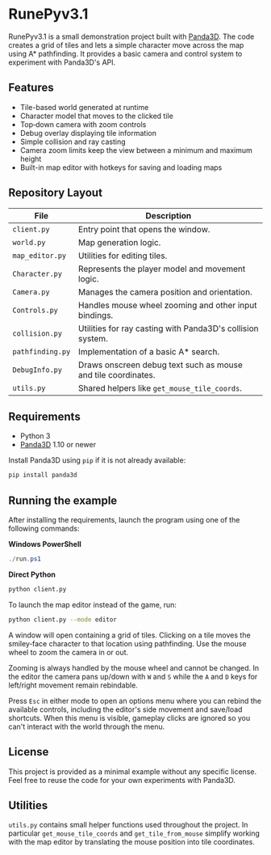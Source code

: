 # RunePyv3.1

RunePyv3.1 is a small demonstration project built with [Panda3D](https://www.panda3d.org/). The code creates a grid of tiles and lets a simple character move across the map using A* pathfinding. It provides a basic camera and control system to experiment with Panda3D's API.

## Features

- Tile-based world generated at runtime
- Character model that moves to the clicked tile
- Top‑down camera with zoom controls
- Debug overlay displaying tile information
- Simple collision and ray casting
- Camera zoom limits keep the view between a minimum and maximum height
- Built-in map editor with hotkeys for saving and loading maps

## Repository Layout

| File | Description |
|------|-------------|
| `client.py` | Entry point that opens the window. |
| `world.py` | Map generation logic. |
| `map_editor.py` | Utilities for editing tiles. |
| `Character.py` | Represents the player model and movement logic. |
| `Camera.py` | Manages the camera position and orientation. |
| `Controls.py` | Handles mouse wheel zooming and other input bindings. |
| `collision.py` | Utilities for ray casting with Panda3D's collision system. |
| `pathfinding.py` | Implementation of a basic A* search. |
| `DebugInfo.py` | Draws onscreen debug text such as mouse and tile coordinates. |
| `utils.py` | Shared helpers like `get_mouse_tile_coords`. |

## Requirements

- Python 3
- [Panda3D](https://www.panda3d.org/) 1.10 or newer

Install Panda3D using `pip` if it is not already available:

```bash
pip install panda3d
```

## Running the example

After installing the requirements, launch the program using one of the following commands:

**Windows PowerShell**
```powershell
./run.ps1
```

**Direct Python**
```bash
python client.py
```

To launch the map editor instead of the game, run:

```bash
python client.py --mode editor
```

A window will open containing a grid of tiles. Clicking on a tile moves the smiley‑face character to that location using pathfinding. Use the mouse wheel to zoom the camera in or out.

Zooming is always handled by the mouse wheel and cannot be changed. In the editor the camera pans up/down with ``W`` and ``S`` while the ``A`` and ``D`` keys for left/right movement remain rebindable.

Press ``Esc`` in either mode to open an options menu where you can rebind the available controls, including the editor's side movement and save/load shortcuts. When this menu is visible, gameplay clicks are ignored so you can't interact with the world through the menu.

## License

This project is provided as a minimal example without any specific license. Feel free to reuse the code for your own experiments with Panda3D.


## Utilities

`utils.py` contains small helper functions used throughout the project. In particular
`get_mouse_tile_coords` and `get_tile_from_mouse` simplify working with the map
editor by translating the mouse position into tile coordinates.
